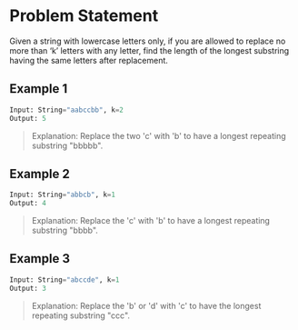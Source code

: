 # Problem Statement

Given a string with lowercase letters only, if you are allowed to replace no more than ‘k’ letters with any letter, find the length of the longest substring having the same letters after replacement.

## Example 1

```python
Input: String="aabccbb", k=2
Output: 5
```

> Explanation: Replace the two 'c' with 'b' to have a longest repeating substring "bbbbb".

## Example 2

```python
Input: String="abbcb", k=1
Output: 4
```

> Explanation: Replace the 'c' with 'b' to have a longest repeating substring "bbbb".

## Example 3

```python
Input: String="abccde", k=1
Output: 3
```

> Explanation: Replace the 'b' or 'd' with 'c' to have the longest repeating substring "ccc".
